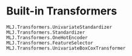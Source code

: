 # Built-in Transformers


```@docs
MLJ.Transformers.UnivariateStandardizer
MLJ.Transformers.Standardizer
MLJ.Transformers.OneHotEncoder
MLJ.Transformers.FeatureSelector
MLJ.Transformers.UnivariateBoxCoxTransformer
```
